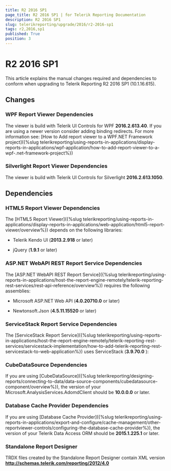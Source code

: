 ```yaml
---
title: R2 2016 SP1
page_title: R2 2016 SP1 | for Telerik Reporting Documentation
description: R2 2016 SP1
slug: telerikreporting/upgrade/2016/r2-2016-sp1
tags: r2,2016,sp1
published: True
position: 3
---
```


# R2 2016 SP1



This article explains the manual changes required and dependencies to conform when upgrading to Telerik Reporting R2 2016 SP1 (10.1.16.615).

## Changes

### WPF Report Viewer Dependencies

The viewer is build with Telerik UI Controls for WPF __2016.2.613.40__. If you are using a newer version consider adding binding redirects. For more information see:               [How to Add report viewer to a WPF.NET Framework project]({%slug telerikreporting/using-reports-in-applications/display-reports-in-applications/wpf-application/how-to-add-report-viewer-to-a-wpf-.net-framework-project%})

### Silverlight Report Viewer Dependencies

The viewer is build with Telerik UI Controls for Silverlight __2016.2.613.1050__.             

## Dependencies

### HTML5 Report Viewer Dependencies

The [HTML5 Report Viewer]({%slug telerikreporting/using-reports-in-applications/display-reports-in-applications/web-application/html5-report-viewer/overview%}) depends on the following libraries:             

* Telerik Kendo UI (__2013.2.918__  or later)                 

* jQuery (__1.9.1__  or later)                 

### ASP.NET WebAPI REST Report Service Dependencies

The [ASP.NET WebAPI REST Report Service]({%slug telerikreporting/using-reports-in-applications/host-the-report-engine-remotely/telerik-reporting-rest-services/rest-api-reference/overview%}) requires the following assemblies:             

* Microsoft ASP.NET Web API (__4.0.20710.0__  or later)                 

* Newtonsoft.Json (__4.5.11.15520__  or later)                 

### ServiceStack Report Service Dependencies

The [ServiceStack Report Service]({%slug telerikreporting/using-reports-in-applications/host-the-report-engine-remotely/telerik-reporting-rest-services/servicestack-implementation/how-to-add-telerik-reporting-rest-servicestack-to-web-application%}) uses               ServiceStack (__3.9.70.0__ ):             

### CubeDataSource Dependencies

If you are using [CubeDataSource]({%slug telerikreporting/designing-reports/connecting-to-data/data-source-components/cubedatasource-component/overview%}), the version of your               Microsoft.AnalysisServices.AdomdClient should be __10.0.0.0__  or later.             

### Database Cache Provider Dependencies

If you are using [Database Cache Provider]({%slug telerikreporting/using-reports-in-applications/export-and-configure/cache-management/other-reportviewer-controls/configuring-the-database-cache-provider%}), the version of your               Telerik Data Access ORM should be __2015.1.225.1__  or later.             

### Standalone Report Designer

TRDX files created by the Standalone Report Designer contain XML version __http://schemas.telerik.com/reporting/2012/4.0__ 


